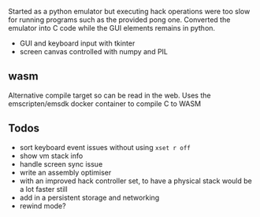 Started as a python emulator but executing hack operations were too
slow for running programs such as the provided pong one. Converted the
emulator into C code while the GUI elements remains in python.

* GUI and keyboard input with tkinter
* screen canvas controlled with numpy and PIL

## wasm

Alternative compile target so can be read in the web.
Uses the emscripten/emsdk docker container to compile C to WASM

## Todos

* sort keyboard event issues without using `xset r off`
* show vm stack info
* handle screen sync issue
* write an assembly optimiser
* with an improved hack controller set, to have a physical stack would be a lot faster still
* add in a persistent storage and networking
* rewind mode?

